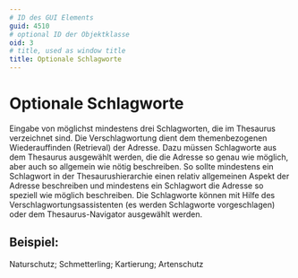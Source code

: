 ```yaml
---
# ID des GUI Elements
guid: 4510
# optional ID der Objektklasse
oid: 3
# title, used as window title
title: Optionale Schlagworte
---
```


# Optionale Schlagworte

Eingabe von möglichst mindestens drei Schlagworten, die im Thesaurus verzeichnet sind. Die Verschlagwortung dient dem themenbezogenen Wiederauffinden (Retrieval) der Adresse. Dazu müssen Schlagworte aus dem Thesaurus ausgewählt werden, die die Adresse so genau wie möglich, aber auch so allgemein wie nötig beschreiben. So sollte mindestens ein Schlagwort in der Thesaurushierarchie einen relativ allgemeinen Aspekt der Adresse beschreiben und mindestens ein Schlagwort die Adresse so speziell wie möglich beschreiben. Die Schlagworte können mit Hilfe des Verschlagwortungsassistenten (es werden Schlagworte vorgeschlagen) oder dem Thesaurus-Navigator ausgewählt werden.

## Beispiel:

Naturschutz; Schmetterling; Kartierung; Artenschutz
